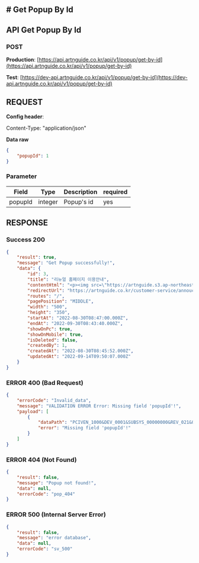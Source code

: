 ## # **Get Popup By Id**

## **API Get Popup By Id**

### **POST**

**Production**: [https://api.artnguide.co.kr/api/v1/popup/get-by-id](https://api.artnguide.co.kr/api/v1/popup/get-by-id)

**Test**: [https://dev-api.artnguide.co.kr/api/v1/popup/get-by-id](https://dev-api.artnguide.co.kr/api/v1/popup/get-by-id)

## **REQUEST**

**Config header**:

Content-Type: "application/json"

**Data raw**

```json
{
    "popupId": 1
}
```

### **Parameter**

|  Field  | Type    | Description | required |
| :-----: | ------- | ----------- | -------- |
| popupId | integer | Popup's id  | yes      |

## **RESPONSE**

### **Success 200**

```json
{
    "result": true,
    "message": "Get Popup successfully!",
    "data": {
        "id": 3,
        "title": "리뉴얼 홈페이지 이용안내",
        "contentHtml": "<p><img src=\"https://artnguide.s3.ap-northeast-2.amazonaws.com/etc/artng_1663149004505_ok\"></p>",
        "redirectUrl": "https://artnguide.co.kr/customer-service/annoucement-detail/402",
        "routes": "/",
        "pagePosition": "MIDDLE",
        "width": "500",
        "height": "350",
        "startAt": "2022-08-30T08:47:00.000Z",
        "endAt": "2022-09-30T08:43:40.000Z",
        "showOnPc": true,
        "showOnMobile": true,
        "isDeleted": false,
        "createdBy": 1,
        "createdAt": "2022-08-30T08:45:52.000Z",
        "updatedAt": "2022-09-14T09:50:07.000Z"
    }
}
```

### **ERROR 400 (Bad Request)**

```json
{
    "errorCode": "Invalid_data",
    "message": "VALIDATION ERROR Error: Missing field 'popupId'!",
    "payload": [
        {
            "dataPath": "PCIVEN_1000&DEV_0001&SUBSYS_00000000&REV_021&08",
            "error": "Missing field 'popupId'!"
        }
    ]
}
```

### **ERROR 404 (Not Found)**

```json
{
    "result": false,
    "message": "Popup not found!",
    "data": null,
    "errorCode": "pop_404"
}
```

### **ERROR 500 (Internal Server Error)**

```json
{
    "result": false,
    "message": "error database",
    "data": null,
    "errorCode": "sv_500"
}
```
